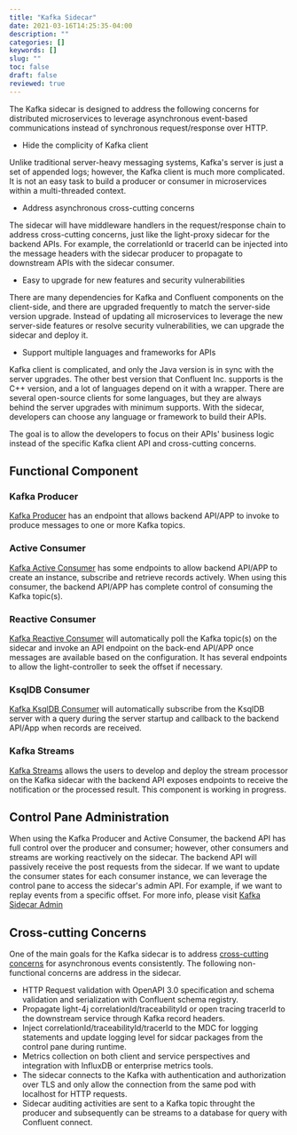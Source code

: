 ```yaml
---
title: "Kafka Sidecar"
date: 2021-03-16T14:25:35-04:00
description: ""
categories: []
keywords: []
slug: ""
toc: false
draft: false
reviewed: true
---
```


The Kafka sidecar is designed to address the following concerns for distributed microservices to leverage asynchronous event-based communications instead of synchronous request/response over HTTP. 

* Hide the complicity of Kafka client

Unlike traditional server-heavy messaging systems, Kafka's server is just a set of appended logs; however, the Kafka client is much more complicated. It is not an easy task to build a producer or consumer in microservices within a multi-threaded context. 

* Address asynchronous cross-cutting concerns

The sidecar will have middleware handlers in the request/response chain to address cross-cutting concerns, just like the light-proxy sidecar for the backend APIs. For example, the correlationId or tracerId can be injected into the message headers with the sidecar producer to propagate to downstream APIs with the sidecar consumer. 

* Easy to upgrade for new features and security vulnerabilities

There are many dependencies for Kafka and Confluent components on the client-side, and there are upgraded frequently to match the server-side version upgrade. Instead of updating all microservices to leverage the new server-side features or resolve security vulnerabilities, we can upgrade the sidecar and deploy it. 

* Support multiple languages and frameworks for APIs

Kafka client is complicated, and only the Java version is in sync with the server upgrades. The other best version that Confluent Inc. supports is the C++ version, and a lot of languages depend on it with a wrapper. There are several open-source clients for some languages, but they are always behind the server upgrades with minimum supports. With the sidecar, developers can choose any language or framework to build their APIs.
 
The goal is to allow the developers to focus on their APIs' business logic instead of the specific Kafka client API and cross-cutting concerns.

## Functional Component

### Kafka Producer

[Kafka Producer][] has an endpoint that allows backend API/APP to invoke to produce messages to one or more Kafka topics. 

### Active Consumer

[Kafka Active Consumer] has some endpoints to allow backend API/APP to create an instance, subscribe and retrieve records actively. When using this consumer, the backend API/APP has complete control of consuming the Kafka topic(s).

### Reactive Consumer

[Kafka Reactive Consumer][] will automatically poll the Kafka topic(s) on the sidecar and invoke an API endpoint on the back-end API/APP once messages are available based on the configuration. It has several endpoints to allow the light-controller to seek the offset if necessary. 

### KsqlDB Consumer

[Kafka KsqlDB Consumer][] will automatically subscribe from the KsqlDB server with a query during the server startup and callback to the backend API/App when records are received. 

### Kafka Streams

[Kafka Streams][] allows the users to develop and deploy the stream processor on the Kafka sidecar with the backend API exposes endpoints to receive the notification or the processed result. This component is working in progress. 

## Control Pane Administration

When using the Kafka Producer and Active Consumer, the backend API has full control over the producer and consumer; however, other consumers and streams are working reactively on the sidecar. The backend API will passively receive the post requests from the sidecar. If we want to update the consumer states for each consumer instance, we can leverage the control pane to access the sidecar's admin API. For example, if we want to replay events from a specific offset. For more info, please visit [Kafka Sidecar Admin][]

## Cross-cutting Concerns

One of the main goals for the Kafka sidecar is to address [cross-cutting concerns][] for asynchronous events consistently. The following non-functional concerns are address in the sidecar. 

* HTTP Request validation with OpenAPI 3.0 specification and schema validation and serialization with Confluent schema registry. 
* Propagate light-4j correlationId/traceabilityId or open tracing tracerId to the downstream service through Kafka record headers. 
* Inject correlationId/traceabilityId/tracerId to the MDC for logging statements and update logging level for sidcar packages from the control pane during runtime.
* Metrics collection on both client and service perspectives and integration with InfluxDB or enterprise metrics tools.
* The sidecar connects to the Kafka with authentication and authorization over TLS and only allow the connection from the same pod with localhost for HTTP requests.
* Sidecar auditing activities are sent to a Kafka topic throught the producer and subsequently can be streams to a database for query with Confluent connect.

[Kafka Active Consumer]: /service/mesh/kafka/active-consumer/
[Kafka Reactive Consumer]: /service/mesh/kafka/reactive-consumer/
[Kafka Producer]: /service/mesh/kafka/producer/
[Kafka KsqlDB Consumer]: /service/mesh/kafka/ksqldb-consumer/
[Kafka Streams]: /service/mesh/kafka/kafka-streams/
[Kafka Sidecar Admin]: /service/mesh/kafka/sidecar-amdin/
[cross-cutting concerns]: /service/mesh/kafka/sidecar-ccc/
